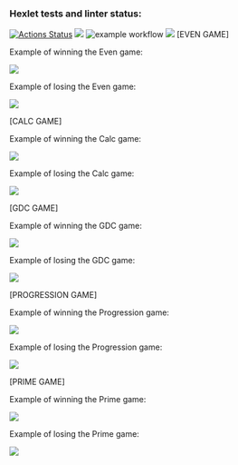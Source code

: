 ### Hexlet tests and linter status:
[![Actions Status](https://github.com/k0damaDEV/java-project-lvl1/workflows/hexlet-check/badge.svg)](https://github.com/k0damaDEV/java-project-lvl1/actions)
<a href="https://codeclimate.com/github/k0damaDEV/java-project-lvl1/maintainability"><img src="https://api.codeclimate.com/v1/badges/b849edcd1687bf83785f/maintainability" /></a>
![example workflow](https://github.com/k0damaDEV/java-project-lvl1/actions/workflows/github-actions-demo.yml/badge.svg)
<a href="https://codeclimate.com/github/k0damaDEV/java-project-lvl2/test_coverage"><img src="https://api.codeclimate.com/v1/badges/d39c2baaced2b7e135ee/test_coverage" /></a>
[EVEN GAME]

Example of winning the Even game:

<a href="https://asciinema.org/a/9qxj3BtVIApeZOoAJV7vx23zs" target="_blank"><img src="https://asciinema.org/a/9qxj3BtVIApeZOoAJV7vx23zs.svg" /></a>

Example of losing the Even game:

<a href="https://asciinema.org/a/9qxj3BtVIApeZOoAJV7vx23zs" target="_blank"><img src="https://asciinema.org/a/9qxj3BtVIApeZOoAJV7vx23zs.svg" /></a>

[CALC GAME]

Example of winning the Calc game:

<a href="https://asciinema.org/a/kuNwx5TeHxUrqgNE3wQZJ66yD" target="_blank"><img src="https://asciinema.org/a/kuNwx5TeHxUrqgNE3wQZJ66yD.svg" /></a>

Example of losing the Calc game:

<a href="https://asciinema.org/a/xOycekSov03Fbeka7qwwPPXLw" target="_blank"><img src="https://asciinema.org/a/xOycekSov03Fbeka7qwwPPXLw.svg" /></a>

[GDC GAME]

Example of winning the GDC game:

<a href="https://asciinema.org/a/tzFvKj0h9ehZj8syspJsmgLEg" target="_blank"><img src="https://asciinema.org/a/tzFvKj0h9ehZj8syspJsmgLEg.svg" /></a>

Example of losing the GDC game:

<a href="https://asciinema.org/a/lmp91NHcCvL8KwifTilSo5cuO" target="_blank"><img src="https://asciinema.org/a/lmp91NHcCvL8KwifTilSo5cuO.svg" /></a>

[PROGRESSION GAME]

Example of winning the Progression game:

<a href="https://asciinema.org/a/KaPAVt5lujVUPIdlBXJqJPvQK" target="_blank"><img src="https://asciinema.org/a/KaPAVt5lujVUPIdlBXJqJPvQK.svg" /></a>

Example of losing the Progression game:

<a href="https://asciinema.org/a/AiVkOh4zT2XJzkLssjUFL4pDT" target="_blank"><img src="https://asciinema.org/a/AiVkOh4zT2XJzkLssjUFL4pDT.svg" /></a>

[PRIME GAME]

Example of winning the Prime game:

<a href="https://asciinema.org/a/vb0brscl7ysWBeoIejl0ilxfG" target="_blank"><img src="https://asciinema.org/a/vb0brscl7ysWBeoIejl0ilxfG.svg" /></a>

Example of losing the Prime game:

<a href="https://asciinema.org/a/T6BVkBkIHEW1bejhzgbzvD9k5" target="_blank"><img src="https://asciinema.org/a/T6BVkBkIHEW1bejhzgbzvD9k5.svg" /></a>

